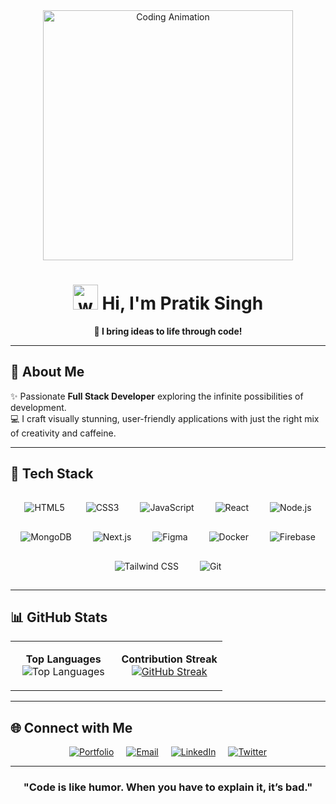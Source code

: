 <div align="center">
<img src="https://user-images.githubusercontent.com/55389276/140866485-8fb1c876-9a8f-4d6a-98dc-08c4981eaf70.gif" alt="Coding Animation" width="400" />
  
# <a href="#"><img src="https://em-content.zobj.net/source/microsoft-teams/337/waving-hand_1f44b.png" alt="wave" width="40px" height="40px" style="animation:wave 2s infinite;" /></a> Hi, I'm **Pratik Singh**  
**🚀 I bring ideas to life through code!**

</div>

---

## 🌟 **About Me**  
✨ Passionate **Full Stack Developer** exploring the infinite possibilities of development.  
💻 I craft visually stunning, user-friendly applications with just the right mix of creativity and caffeine.

---

## 🚀 **Tech Stack**

<div align="center">
  <img src="https://img.shields.io/badge/-HTML5-E34F26?style=for-the-badge&logo=html5&logoColor=white" alt="HTML5" style="margin: 10px; padding: 5px;" />
  <img src="https://img.shields.io/badge/-CSS3-1572B6?style=for-the-badge&logo=css3&logoColor=white" alt="CSS3" style="margin: 10px; padding: 5px;" />
  <img src="https://img.shields.io/badge/-JavaScript-F7DF1E?style=for-the-badge&logo=javascript&logoColor=black" alt="JavaScript" style="margin: 10px; padding: 5px;" />
  <img src="https://img.shields.io/badge/-React-61DAFB?style=for-the-badge&logo=react&logoColor=black" alt="React" style="margin: 10px; padding: 5px;" />
  <img src="https://img.shields.io/badge/-Node.js-339933?style=for-the-badge&logo=node.js&logoColor=white" alt="Node.js" style="margin: 10px; padding: 5px;" />
  <img src="https://img.shields.io/badge/-MongoDB-47A248?style=for-the-badge&logo=mongodb&logoColor=white" alt="MongoDB" style="margin: 10px; padding: 5px;" />
  <img src="https://img.shields.io/badge/-Next.js-000000?style=for-the-badge&logo=next.js&logoColor=white" alt="Next.js" style="margin: 10px; padding: 5px;" />
  <img src="https://img.shields.io/badge/-Figma-F24E1E?style=for-the-badge&logo=figma&logoColor=white" alt="Figma" style="margin: 10px; padding: 5px;" />
  <img src="https://img.shields.io/badge/-Docker-2496ED?style=for-the-badge&logo=docker&logoColor=white" alt="Docker" style="margin: 10px; padding: 5px;" />
  <img src="https://img.shields.io/badge/-Firebase-FFCA28?style=for-the-badge&logo=firebase&logoColor=black" alt="Firebase" style="margin: 10px; padding: 5px;" />
  <img src="https://img.shields.io/badge/-Tailwind%20CSS-38B2AC?style=for-the-badge&logo=tailwind-css&logoColor=white" alt="Tailwind CSS" style="margin: 10px; padding: 5px;" />
  <img src="https://img.shields.io/badge/-Git-F05032?style=for-the-badge&logo=git&logoColor=white" alt="Git" style="margin: 10px; padding: 5px;" />
  
  
</div>


---

## 📊 **GitHub Stats**

<table>
<tr>
<td valign="top" width="50%" align="center">

**Top Languages**  
![Top Languages](https://github-readme-stats.vercel.app/api/top-langs/?username=pratiks0&layout=compact&theme=transparent&hide_border=true&langs_count=8)

</td>
<td valign="top" width="50%" align="center">

**Contribution Streak**  
[![GitHub Streak](https://streak-stats.demolab.com?user=pratiks0&theme=transparent&hide_border=true)](https://git.io/streak-stats)

</td>
</tr>
</table>

---

## 🌐 **Connect with Me**  

<div align="center" style="display: flex; flex-wrap: wrap; gap: 20px; justify-content: center;">
  <a href="https://pratiksingh.netlify.app" target="_blank">
    <img src="https://img.shields.io/badge/-Portfolio-00C7B7?style=for-the-badge&logo=vercel&logoColor=white" alt="Portfolio" />
  </a>
  <a href="mailto:pratik99672@gmail.com" target="_blank">
    <img src="https://img.shields.io/badge/-Email-D14836?style=for-the-badge&logo=gmail&logoColor=white" alt="Email" />
  </a>
  <a href="https://www.linkedin.com/in/pratik-singh-a20389314/" target="_blank">
    <img src="https://img.shields.io/badge/-LinkedIn-0077B5?style=for-the-badge&logo=linkedin&logoColor=white" alt="LinkedIn" />
  </a>
  <a href="https://x.com/prat1k_s" target="_blank">
    <img src="https://img.shields.io/badge/-Twitter-1DA1F2?style=for-the-badge&logo=twitter&logoColor=white" alt="Twitter" />
  </a>
</div>

---

<div align="center">
  
### "Code is like humor. When you have to explain it, it’s bad."  
</div>

